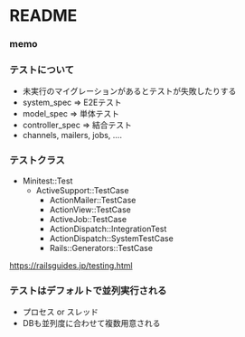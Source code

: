# README

### memo

### テストについて
- 未実行のマイグレーションがあるとテストが失敗したりする
- system_spec => E2Eテスト
- model_spec => 単体テスト
- controller_spec => 結合テスト
- channels, mailers, jobs, ....

### テストクラス
- Minitest::Test
  - ActiveSupport::TestCase
    - ActionMailer::TestCase
    - ActionView::TestCase
    - ActiveJob::TestCase
    - ActionDispatch::IntegrationTest
    - ActionDispatch::SystemTestCase
    - Rails::Generators::TestCase

https://railsguides.jp/testing.html

### テストはデフォルトで並列実行される
- プロセス or スレッド
- DBも並列度に合わせて複数用意される

